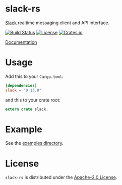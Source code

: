 # slack-rs

[Slack][slack] realtime messaging client and API interface.

[![Build Status][ci-img]][ci-url] [![License][license-img]][license-url] [![Crates.io][crates-img]][crates-url]

[Documentation](https://bentheelder.github.io/slack-rs)

# Usage

Add this to your `Cargo.toml`:
```toml
[dependencies]
slack = "0.13.0"
```

and this to your crate root:

```rust
extern crate slack;
```

# Example
See the [examples directory](./examples).

# License
`slack-rs` is distributed under the [Apache-2.0 License](./LICENSE).

[ci-img]: https://travis-ci.org/BenTheElder/slack-rs.svg?branch=master
[ci-url]: https://travis-ci.org/BenTheElder/slack-rs
[crates-img]: https://img.shields.io/crates/v/slack.svg
[crates-url]: https://crates.io/crates/slack
[license-img]: https://img.shields.io/github/license/BenTheElder/slack-rs.svg
[license-url]: https://raw.githubusercontent.com/BenTheElder/slack-rs/master/LICENSE
[slack]: https://api.slack.com/
